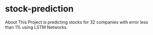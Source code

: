 # stock-prediction
About This Project is predicting stocks for 32 companies with error less than 1% using LSTM Networks.
